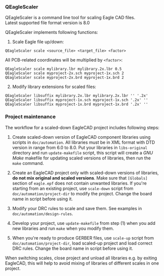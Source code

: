 ### QEagleScaler ###

QEagleScaler is a command line tool for scaling Eagle CAD files.<br>
Latest supported file format version is 8.0

QEagleScaler implements following functions:

1) Scale Eagle file up/down:

`QEagleScaler scale <source_file> <target_file> <factor>`

All PCB-related coordinates will be multiplied by `<factor>`:

`QEagleScaler scale mylibrary.lbr mylibrary.2x.lbr 0.5`<br>
`QEagleScaler scale myproject-2x.sch myproject-1x.sch 2`<br>
`QEagleScaler scale myproject-2x.brd myproject-1x.brd 2`<br>

2) Modify library extensions for scaled files:

`QEagleScaler libsuffix mylibrary.2x.lbr mylibrary.2x.lbr '' '.2x'`<br>
`QEagleScaler libsuffix myproject-1x.sch myproject-1x.sch '.2x' ''`<br>
`QEagleScaler libsuffix myproject-1x.brd myproject-1x.brd '.2x' ''`<br>

### Project maintenance ###

The workflow for a scaled-down EagleCAD project includes following steps:

1) Create scaled-down version of EagleCAD component libraries using scripts in `doc/automation`. All libraries must be in XML format with DTD version in range from 6.0 to 8.0. Put your libraries in `libs-original` directory and run `update-makefile` script, this script will create a *GNU Make* makefile for updating scaled versions of libraries, then run the `make` command.

2) Create an EagleCAD project only with scaled-down versions of libraries, **do not mix original and scaled versions**. Make sure that `[Globals]` section of `eagle.epf` does not contain unwanted libraries. If you're starting from an existing project, use `scale-down` script from `doc/automation/project-dir` to modify the project. Change the board name in script before using it.

3) Modify your DRC rules to scale and save them. See examples in `doc/automation/design-rules`.

4) Develop your project, use `update-makefile` from step (1) when you add new libraries and run `make` when you modify them.

5) When you're ready to produce GERBER files, use `scale-up` script from `doc/automation/project-dir`, load scaled-up project and load correct DRC rules. Change the board name in script before using it.

When switching scales, close project and unload all libraries e.g. by exiting EagleCAD, this will help to avoid mixing of libraries of different scales in one project.
